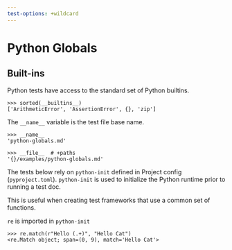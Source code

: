 ```yaml
---
test-options: +wildcard
---
```


# Python Globals

## Built-ins

Python tests have access to the standard set of Python builtins.

    >>> sorted(__builtins__)
    ['ArithmeticError', 'AssertionError', {}, 'zip']

The `__name__` variable is the test file base name.

    >>> __name__
    'python-globals.md'

    >>> __file__  # +paths
    '{}/examples/python-globals.md'

The tests below rely on `python-init` defined in Project config
(`pyproject.toml`). `python-init` is used to initialize the Python
runtime prior to running a test doc.

This is useful when creating test frameworks that use a common set of
functions.

`re` is imported in `python-init`

    >>> re.match(r"Hello (.+)", "Hello Cat")
    <re.Match object; span=(0, 9), match='Hello Cat'>
